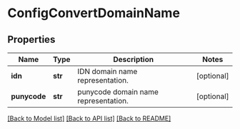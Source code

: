 # ConfigConvertDomainName

## Properties
Name | Type | Description | Notes
------------ | ------------- | ------------- | -------------
**idn** | **str** | IDN domain name representation. | [optional] 
**punycode** | **str** | punycode domain name representation. | [optional] 

[[Back to Model list]](../README.md#documentation-for-models) [[Back to API list]](../README.md#documentation-for-api-endpoints) [[Back to README]](../README.md)


